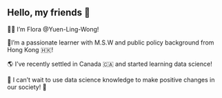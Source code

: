 ## Hello, my friends 👋

👋🏻 I’m Flora @Yuen-Ling-Wong!

🌿I’m a passionate learner with M.S.W and public policy background from Hong Kong 🇭🇰! 

🌎 I’ve recently settled in Canada 🇨🇦 and started learning data science! 

🌈 I can’t wait to use data science knowledge to make positive changes in our society! 🥰

<!--
**Yuen-Ling-Wong/Yuen-Ling-Wong** is a ✨ _special_ ✨ repository because its `README.md` (this file) appears on your GitHub profile.

Here are some ideas to get you started:

- 🔭 I’m currently working on ...
- 🌱 I’m currently learning ...
- 👯 I’m looking to collaborate on ...
- 🤔 I’m looking for help with ...
- 💬 Ask me about ...
- 📫 How to reach me: ...
- 😄 Pronouns: ...
- ⚡ Fun fact: ...
-->
